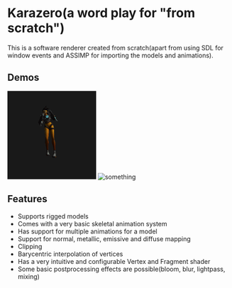 # Karazero(a word play for "from scratch")

This is a software renderer created from scratch(apart from using SDL for window events and ASSIMP for importing the models and animations).

## Demos
<img src="gifs/tracer_animation.gif" alt="tracer" width="200"/>
<img src="gifs/some_monster_animation_normals.gif" alt="something" width="200"/><br>

## Features
- Supports rigged models
- Comes with a very basic skeletal animation system
- Has support for multiple animations for a model
- Support for normal, metallic, emissive and diffuse mapping
- Clipping
- Barycentric interpolation of vertices
- Has a very intuitive and configurable Vertex and Fragment shader
- Some basic postprocessing effects are possible(bloom, blur, lightpass, mixing)